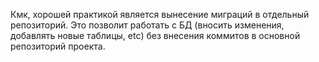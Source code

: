 Кмк, хорошей практикой является вынесение миграций в отдельный репозиторий.
Это позволит работать с БД (вносить изменения, добавлять новые таблицы, etc)
без внесения коммитов в основной репозиторий проекта.

